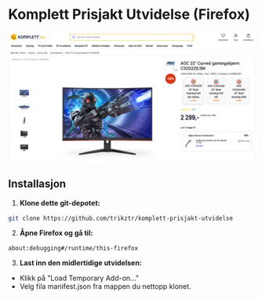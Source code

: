 # Komplett Prisjakt Utvidelse (Firefox)

![Komplett Prisjakt Utvidelse](assets/{190D2E41-7102-4F9D-B433-A04FD48A8A5C}.png)

## Installasjon

1. **Klone dette git-depotet:**
```bash
git clone https://github.com/trikztr/komplett-prisjakt-utvidelse
```

2. **Åpne Firefox og gå til:**
```
about:debugging#/runtime/this-firefox
```

3. **Last inn den midlertidige utvidelsen:**
- Klikk på "Load Temporary Add-on..."
- Velg fila manifest.json fra mappen du nettopp klonet.